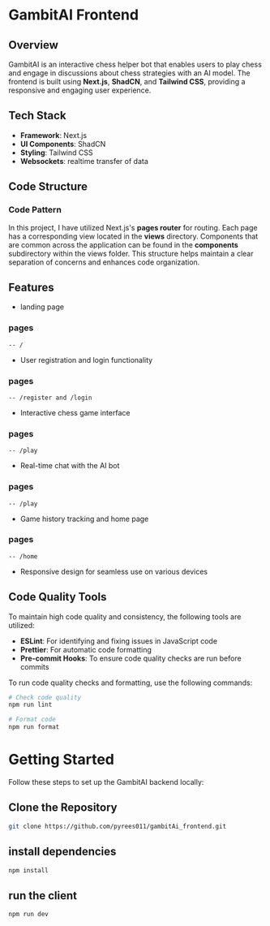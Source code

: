 # GambitAI Frontend

## Overview
GambitAI is an interactive chess helper bot that enables users to play chess and engage in discussions about chess strategies with an AI model. The frontend is built using **Next.js**, **ShadCN**, and **Tailwind CSS**, providing a responsive and engaging user experience.

## Tech Stack
- **Framework**: Next.js
- **UI Components**: ShadCN
- **Styling**: Tailwind CSS
- **Websockets**: realtime transfer of data

## Code Structure
### Code Pattern
In this project, I have utilized Next.js's **pages router** for routing. Each page has a corresponding view located in the **views** directory. Components that are common across the application can be found in the **components** subdirectory within the views folder. This structure helps maintain a clear separation of concerns and enhances code organization.

## Features
- landing page
### pages
    -- /

- User registration and login functionality
### pages
    -- /register and /login

- Interactive chess game interface
### pages
    -- /play

- Real-time chat with the AI bot
### pages
    -- /play

- Game history tracking and home page
### pages
    -- /home

- Responsive design for seamless use on various devices

## Code Quality Tools
To maintain high code quality and consistency, the following tools are utilized:
- **ESLint**: For identifying and fixing issues in JavaScript code
- **Prettier**: For automatic code formatting
- **Pre-commit Hooks**: To ensure code quality checks are run before commits

To run code quality checks and formatting, use the following commands:
```bash
# Check code quality
npm run lint

# Format code
npm run format
```

# Getting Started

Follow these steps to set up the GambitAI backend locally:

## Clone the Repository

```bash
git clone https://github.com/pyrees011/gambitAi_frontend.git
```

## install dependencies

```bash
npm install
```

## run the client
```bash
npm run dev
```